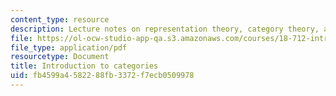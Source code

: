 ```yaml
---
content_type: resource
description: Lecture notes on representation theory, category theory, and functors.
file: https://ol-ocw-studio-app-qa.s3.amazonaws.com/courses/18-712-introduction-to-representation-theory-fall-2010/fb4599a4582288fb3372f7ecb0509978_MIT18_712F10_ch6.pdf
file_type: application/pdf
resourcetype: Document
title: Introduction to categories
uid: fb4599a4-5822-88fb-3372-f7ecb0509978
---
```

